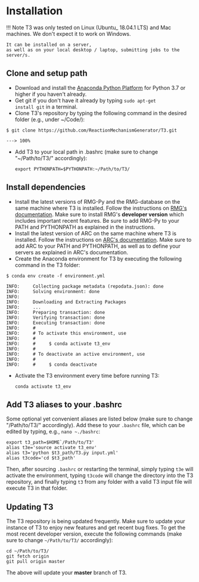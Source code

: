 # Installation

!!! Note
    T3 was only tested on Linux (Ubuntu_ 18.04.1 LTS) and Mac machines.
    We don't expect it to work on Windows.
    
    It can be installed on a server,
    as well as on your local desktop / laptop, submitting jobs to the server/s.


## Clone and setup path

- Download and install the 
  <a href="https://www.anaconda.com/distribution" target="_blank">
  Anaconda Python Platform</a> for Python 3.7 or higher
  if you haven't already.
- Get git if you don't have it already by typing
  <code>sudo apt-get install git</code> in a terminal.
- Clone T3's repository by typing the following command in the
  desired folder (e.g., under ~/Code/):

```console
$ git clone https://github.com/ReactionMechanismGenerator/T3.git

---> 100%
```
			  
- Add T3 to your local path in .bashrc (make sure to change "~/Path/to/T3/" accordingly):

    ``export PYTHONPATH=$PYTHONPATH:~/Path/to/T3/``


## Install dependencies

- Install the latest versions of RMG-Py and the RMG-database on the same machine where 
  T3 is installed. Follow the instructions on
  <a href="http://reactionmechanismgenerator.github.io/RMG-Py/users/rmg/installation/anacondaDeveloper.html">
  RMG's documentation</a>. Make sure to install RMG's **developer version**
  which includes important recent features. 
  Be sure to add RMG-Py to your PATH and PYTHONPATH as explained in the instructions.
- Install the latest version of ARC on the same machine where T3 is installed.
  Follow the instructions on
  <a href="https://reactionmechanismgenerator.github.io/ARC/installation.html">
  ARC's documentation</a>.
  Make sure to add ARC to your PATH and PYTHONPATH, as well as to define your servers as 
  explained in ARC's documentation.
- Create the Anaconda environment for T3 by executing the following command in the T3 folder:

<div class="termy">

```console
$ conda env create -f environment.yml

INFO:     Collecting package metadata (repodata.json): done
INFO:     Solving environment: done
INFO:     
INFO:     Downloading and Extracting Packages
INFO:     ...
INFO:     Preparing transaction: done
INFO:     Verifying transaction: done
INFO:     Executing transaction: done
INFO:     #
INFO:     # To activate this environment, use
INFO:     #
INFO:     #     $ conda activate t3_env
INFO:     #
INFO:     # To deactivate an active environment, use
INFO:     #
INFO:     #     $ conda deactivate
```

</div>

- Activate the T3 environment every time before running T3:

    ``conda activate t3_env``


## Add T3 aliases to your .bashrc

Some optional yet convenient aliases are listed below
(make sure to change "/Path/to/T3/" accordingly).
Add these to your ``.bashrc`` file, which can be edited by typing, e.g., ``nano ~./bashrc``:
	
	export t3_path=$HOME`/Path/to/T3'
	alias t3e='source activate t3_env'
	alias t3='python $t3_path/T3.py input.yml'
	alias t3code='cd $t3_path'

Then, after sourcing ``.bashrc`` or restarting the terminal,
simply typing ``t3e`` will activate the environment,
typing ``t3code`` will change the directory into the T3 repository,
and finally typing ``t3`` from any folder with
a valid T3 input file will execute T3 in that folder.


## Updating T3

The T3 repository is being updated frequently.
Make sure to update your instance of T3 to enjoy new features
and get recent bug fixes. To get the most recent developer version,
execute the following commands (make sure to change ```~/Path/to/T3/``` accordingly):

	cd ~/Path/to/T3/
	git fetch origin
	git pull origin master

The above will update your **master** branch of T3.
